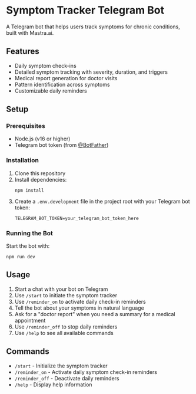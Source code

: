 # Symptom Tracker Telegram Bot

A Telegram bot that helps users track symptoms for chronic conditions, built with Mastra.ai.

## Features

- Daily symptom check-ins
- Detailed symptom tracking with severity, duration, and triggers
- Medical report generation for doctor visits
- Pattern identification across symptoms
- Customizable daily reminders

## Setup

### Prerequisites

- Node.js (v16 or higher)
- Telegram bot token (from [@BotFather](https://t.me/botfather))

### Installation

1. Clone this repository
2. Install dependencies:
   ```
   npm install
   ```
3. Create a `.env.development` file in the project root with your Telegram bot token:
   ```
   TELEGRAM_BOT_TOKEN=your_telegram_bot_token_here
   ```

### Running the Bot

Start the bot with:

```
npm run dev
```

## Usage

1. Start a chat with your bot on Telegram
2. Use `/start` to initiate the symptom tracker
3. Use `/reminder_on` to activate daily check-in reminders
4. Tell the bot about your symptoms in natural language
5. Ask for a "doctor report" when you need a summary for a medical appointment
6. Use `/reminder_off` to stop daily reminders
7. Use `/help` to see all available commands

## Commands

- `/start` - Initialize the symptom tracker
- `/reminder_on` - Activate daily symptom check-in reminders
- `/reminder_off` - Deactivate daily reminders
- `/help` - Display help information

